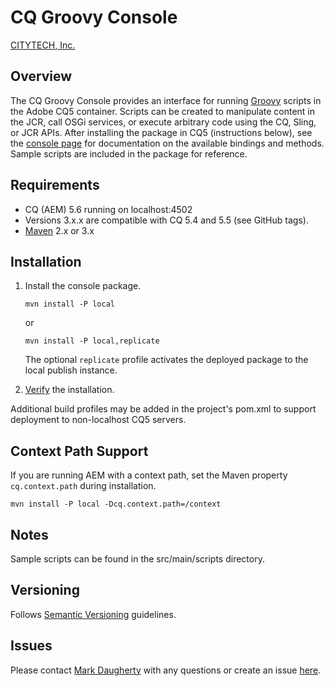 # CQ Groovy Console

[CITYTECH, Inc.](http://www.citytechinc.com)

## Overview

The CQ Groovy Console provides an interface for running [Groovy](http://groovy.codehaus.org/) scripts in the Adobe CQ5
container.  Scripts can be created to manipulate content in the JCR, call OSGi services, or execute arbitrary code using
the CQ, Sling, or JCR APIs.  After installing the package in CQ5 (instructions below), see the
[console page](http://localhost:4502/groovyconsole) for documentation on the available bindings and methods.  Sample
scripts are included in the package for reference.

## Requirements

* CQ (AEM) 5.6 running on localhost:4502
* Versions 3.x.x are compatible with CQ 5.4 and 5.5 (see GitHub tags).
* [Maven](http://maven.apache.org/) 2.x or 3.x

## Installation

1.  Install the console package.

        mvn install -P local

	or

        mvn install -P local,replicate

    The optional `replicate` profile activates the deployed package to the local publish instance.

2.  [Verify](http://localhost:4502/groovyconsole) the installation.

Additional build profiles may be added in the project's pom.xml to support deployment to non-localhost CQ5 servers.

## Context Path Support

If you are running AEM with a context path, set the Maven property `cq.context.path` during installation.

    mvn install -P local -Dcq.context.path=/context

## Notes

Sample scripts can be found in the src/main/scripts directory.

## Versioning

Follows [Semantic Versioning](http://semver.org/) guidelines.

## Issues

Please contact [Mark Daugherty](mailto:mdaugherty@citytechinc.com) with any questions or create an issue [here](https://github.com/Citytechinc/cq-groovy-console/issues).